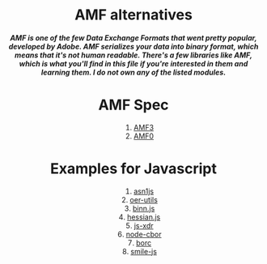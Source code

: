 <h1 align="center">AMF alternatives</h1>
<h5 align="center">
AMF is one of the few <i>Data Exchange Formats</i> that went pretty popular, developed by Adobe. AMF serializes your data into <i>binary</i> format, which means that it's not human readable. There's a few libraries like AMF, which is what you'll find in this file if you're interested in them and learning them. I do not own any of the listed modules.
</h5>
<h1 align="center">AMF Spec</h1>
<ol style="text-align:center; list-style-position:inside;">
<li><a href="https://wwwimages2.adobe.com/content/dam/acom/en/devnet/pdf/amf-file-format-spec.pdf">AMF3</a></li>
<li><a href="https://wwwimages2.adobe.com/content/dam/acom/en/devnet/pdf/amf0-file-format-specification.pdf">AMF0</a></li>
</ol>
<h1 align="center">Examples for Javascript</h1>
<ol style="text-align:center; list-style-position:inside;">
<li><a href="https://github.com/lapo-luchini/asn1js">asn1js</a></li>
<li><a href="https://github.com/interledgerjs/oer-utils">oer-utils</a></li>
<li><a href="https://github.com/liteserver/binn.js">binn.js</a></li>
<li><a href="https://github.com/node-modules/hessian.js">hessian.js</a></li>
<li><a href="https://github.com/stellar/js-xdr">js-xdr</a></li>
<li><a href="https://github.com/hildjj/node-cbor">node-cbor</a></li>
<li><a href="https://github.com/dignifiedquire/borcs">borc</a></li>
<li><a href="https://github.com/ngyewch/smile-js">smile-js</a></li>
</ol>